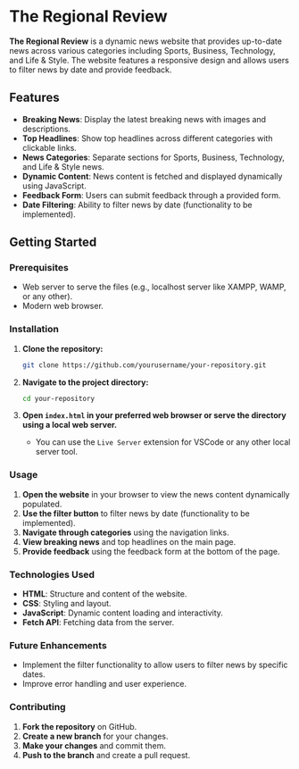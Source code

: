 # The Regional Review

**The Regional Review** is a dynamic news website that provides up-to-date news across various categories including Sports, Business, Technology, and Life & Style. The website features a responsive design and allows users to filter news by date and provide feedback.

## Features

- **Breaking News**: Display the latest breaking news with images and descriptions.
- **Top Headlines**: Show top headlines across different categories with clickable links.
- **News Categories**: Separate sections for Sports, Business, Technology, and Life & Style news.
- **Dynamic Content**: News content is fetched and displayed dynamically using JavaScript.
- **Feedback Form**: Users can submit feedback through a provided form.
- **Date Filtering**: Ability to filter news by date (functionality to be implemented).

## Getting Started

### Prerequisites

- Web server to serve the files (e.g., localhost server like XAMPP, WAMP, or any other).
- Modern web browser.

### Installation

1. **Clone the repository:**

    ```bash
    git clone https://github.com/yourusername/your-repository.git
    ```

2. **Navigate to the project directory:**

    ```bash
    cd your-repository
    ```

3. **Open `index.html` in your preferred web browser or serve the directory using a local web server.**

    - You can use the `Live Server` extension for VSCode or any other local server tool.

### Usage

1. **Open the website** in your browser to view the news content dynamically populated.
2. **Use the filter button** to filter news by date (functionality to be implemented).
3. **Navigate through categories** using the navigation links.
4. **View breaking news** and top headlines on the main page.
5. **Provide feedback** using the feedback form at the bottom of the page.

### Technologies Used

- **HTML**: Structure and content of the website.
- **CSS**: Styling and layout.
- **JavaScript**: Dynamic content loading and interactivity.
- **Fetch API**: Fetching data from the server.

### Future Enhancements

- Implement the filter functionality to allow users to filter news by specific dates.
- Improve error handling and user experience.

### Contributing

1. **Fork the repository** on GitHub.
2. **Create a new branch** for your changes.
3. **Make your changes** and commit them.
4. **Push to the branch** and create a pull request.


